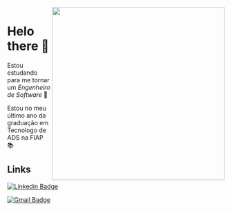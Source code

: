 <img align="right" width="400" height="400" src="https://hipsters.jobs/files/pictures/logofiap.png">

# Helo there 👋
Estou estudando para me tornar um *Engenheiro de Software*  👔

Estou no meu último ano da graduação em Tecnologo de ADS na FIAP 📚

## Links
[![Linkedin Badge](https://img.shields.io/badge/-LinkedIn-blue?style=flat-square&logo=Linkedin&logoColor=white&link=https://www.linkedin.com/in/giulio-bernardi-ti/)](https://www.linkedin.com/in/giulio-bernardi-ti/)

[![Gmail Badge](https://img.shields.io/badge/-Gmail-c14438?style=flat-square&logo=Gmail&logoColor=white&link=mailto:giulioccbernardi@gmail.com)](mailto:giulioccbernardi@gmail.com)
